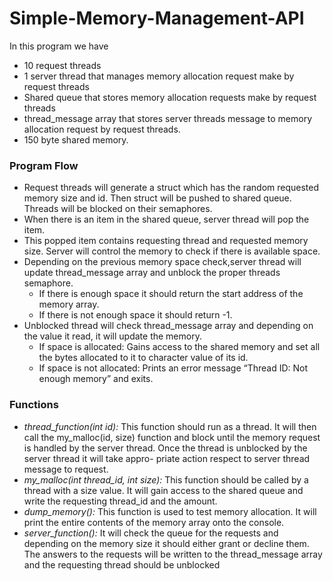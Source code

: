 # Simple-Memory-Management-API
In this program we have 
- 10 request threads
- 1 server thread that manages memory allocation request make by request threads
- Shared queue that stores memory allocation requests make by request threads
- thread_message array that stores server threads message to memory allocation request by request threads.
- 150 byte shared memory.

### Program Flow
- Request threads will generate a struct which has the random requested memory size and id. Then struct will be pushed to shared queue. Threads will be blocked on their semaphores.
- When there is an item in the shared queue, server thread will pop the item.
- This popped item contains requesting thread and requested memory size. Server will control the memory to check if there is available space.
- Depending on the previous memory space check,server thread will update thread_message array and unblock the proper threads semaphore.
  -  If there is enough space it should return the start address of the memory array.
  - If there is not enough space it should return -1.
- Unblocked thread will check thread_message array and depending on the value it read, it will update the memory.
  - If space is allocated: Gains access to the shared memory and set all the bytes allocated to it to character value of its id.
  - If space is not allocated: Prints an error message “Thread ID: Not enough memory” and exits.

### Functions
- *thread_function(int id):* This function should run as a thread. It will then call the my_malloc(id, size) function and block until the memory request is handled by the server thread. Once the thread is unblocked by the server thread it will take appro- priate action respect to server thread message to request.
- *my_malloc(int thread_id, int size):* This function should be called by a thread with a size value. It will gain access to the shared queue and write the requesting thread_id and the amount.
- *dump_memory():* This function is used to test memory allocation. It will print the entire contents of the memory array onto the console.
- *server_function():* It will check the queue for the requests and depending on the memory size it should either grant or decline them. The answers to the requests will be written to the thread_message array and the requesting thread should be unblocked
